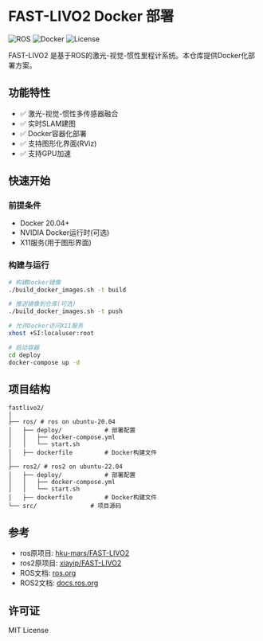 # FAST-LIVO2 Docker 部署

![ROS](https://img.shields.io/badge/ROS-Noetic-blue)
![Docker](https://img.shields.io/badge/Docker-✓-blue)
![License](https://img.shields.io/badge/License-MIT-green)

FAST-LIVO2 是基于ROS的激光-视觉-惯性里程计系统。本仓库提供Docker化部署方案。

## 功能特性

- ✅ 激光-视觉-惯性多传感器融合
- ✅ 实时SLAM建图
- ✅ Docker容器化部署
- ✅ 支持图形化界面(RViz)
- ✅ 支持GPU加速

## 快速开始

### 前提条件

- Docker 20.04+
- NVIDIA Docker运行时(可选)
- X11服务(用于图形界面)

### 构建与运行

```bash
# 构建Docker镜像
./build_docker_images.sh -t build

# 推送镜像到仓库(可选)
./build_docker_images.sh -t push

# 允许Docker访问X11服务
xhost +SI:localuser:root

# 启动容器
cd deploy
docker-compose up -d
```

## 项目结构

```shell
fastlivo2/
│ 
├── ros/ # ros on ubuntu-20.04
│   ├── deploy/            # 部署配置
│   │   ├── docker-compose.yml
│   │   └── start.sh
│   ├── dockerfile         # Docker构建文件
│ 
├── ros2/ # ros2 on ubuntu-22.04
│   ├── deploy/            # 部署配置
│   │   ├── docker-compose.yml
│   │   └── start.sh
│   ├── dockerfile         # Docker构建文件
└── src/               # 项目源码
```

## 参考

- ros原项目: [hku-mars/FAST-LIVO2](https://github.com/hku-mars/FAST-LIVO2)
- ros2原项目: [xiayip/FAST-LIVO2](https://github.com/xiayip/FAST-LIVO2)
- ROS文档: [ros.org](https://www.ros.org/)
- ROS2文档: [docs.ros.org](https://docs.ros.org/en/humble/)

## 许可证

MIT License

